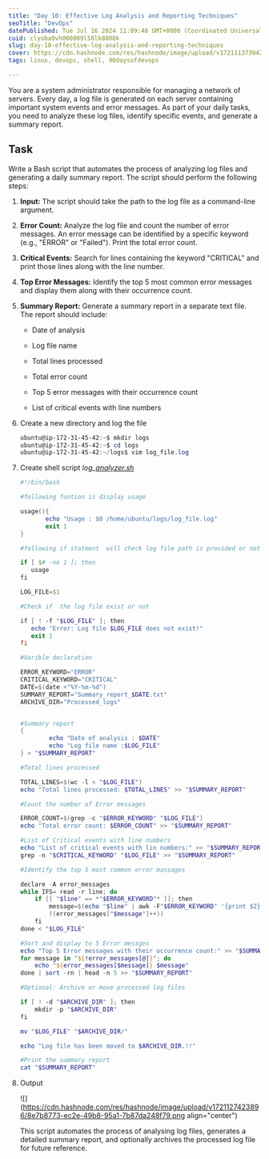 ```yaml
---
title: "Day 10: Effective Log Analysis and Reporting Techniques"
seoTitle: "DevOps"
datePublished: Tue Jul 16 2024 11:09:48 GMT+0000 (Coordinated Universal Time)
cuid: clyoba9vh000809l58lk8808k
slug: day-10-effective-log-analysis-and-reporting-techniques
cover: https://cdn.hashnode.com/res/hashnode/image/upload/v1721113739423/bfe1be29-afae-4782-b836-85973703676d.png
tags: linux, devops, shell, 90daysofdevops

---
```


You are a system administrator responsible for managing a network of servers. Every day, a log file is generated on each server containing important system events and error messages. As part of your daily tasks, you need to analyze these log files, identify specific events, and generate a summary report.

## Task

Write a Bash script that automates the process of analyzing log files and generating a daily summary report. The script should perform the following steps:

1. **Input:** The script should take the path to the log file as a command-line argument.
    
2. **Error Count:** Analyze the log file and count the number of error messages. An error message can be identified by a specific keyword (e.g., "ERROR" or "Failed"). Print the total error count.
    
3. **Critical Events:** Search for lines containing the keyword "CRITICAL" and print those lines along with the line number.
    
4. **Top Error Messages:** Identify the top 5 most common error messages and display them along with their occurrence count.
    
5. **Summary Report:** Generate a summary report in a separate text file. The report should include:
    
    * Date of analysis
        
    * Log file name
        
    * Total lines processed
        
    * Total error count
        
    * Top 5 error messages with their occurrence count
        
    * List of critical events with line numbers
        

1. Create a new directory and log the file
    
    ```powershell
    ubuntu@ip-172-31-45-42:~$ mkdir logs
    ubuntu@ip-172-31-45-42:~$ cd logs
    ubuntu@ip-172-31-45-42:~/logs$ vim log_file.log
    ```
    
2. Create shell script *log\_*[*analyzer.sh*](http://analyzer.sh)
    
    ```powershell
    #!/bin/bash
    
    #following funtion is display usage
    
    usage(){
           echo "Usage : $0 /home/ubuntu/logs/log_file.log"
           exit 1
    }
    
    #following if statment  will check log file path is provided or not
    
    if [ $# -ne 1 ]; then
       usage
    fi
    
    LOG_FILE=$1
    
    #Check if  the log file exist or not
    
    if [ ! -f "$LOG_FILE" ]; then
       echo "Error: Log file $LOG_FILE does not exist!"
       exit 1
    fi
    
    #Varible declaration
    
    ERROR_KEYWORD="ERROR"
    CRITICAL_KEYWORD="CRITICAL"
    DATE=$(date +"%Y-%m-%d")
    SUMMARY_REPORT="Summary_report_$DATE.txt"
    ARCHIVE_DIR="Processed_logs"
    
    
    #Summary report
    {
            echo "Date of analysis : $DATE"
            echo "Log file name :$LOG_FILE"
    } > "$SUMMARY_REPORT"
    
    #Total lines processed
    
    TOTAL_LINES=$(wc -l < "$LOG_FILE")
    echo "Total lines processed: $TOTAL_LINES" >> "$SUMMARY_REPORT"
    
    #Count the number of Error messages
    
    ERROR_COUNT=$(grep -c "$ERROR_KEYWORD" "$LOG_FILE")
    echo "Total error count: $ERROR_COUNT" >> "$SUMMARY_REPORT"
    
    #List of Critical events with line numbers
    echo "List of critical events with lin numbers:" >> "$SUMMARY_REPORT"
    grep -n "$CRITICAL_KEYWORD" "$LOG_FILE" >> "$SUMMARY_REPORT"
    
    #Identify the top 5 most common error massages
    
    declare -A error_messages
    while IFS= read -r line; do
        if [[ "$line" == *"$ERROR_KEYWORD"* ]]; then
            message=$(echo "$line" | awk -F"$ERROR_KEYWORD" '{print $2}')
            ((error_messages["$message"]++))
        fi
    done < "$LOG_FILE"
    
    #Sort and display to 5 Error messges
    echo "Top 5 Error messages with their occurrence count:" >> "$SUMMARY_REPORT"
    for message in "${!error_messages[@]}"; do
        echo "${error_messages[$message]} $message"
    done | sort -rn | head -n 5 >> "$SUMMARY_REPORT"
    
    #Optional: Archive or move processed log files
    
    if [ ! -d "$ARCHIVE_DIR" ]; then
        mkdir -p "$ARCHIVE_DIR"
    fi
    
    mv "$LOG_FILE" "$ARCHIVE_DIR/"
    
    echo "Log file has been moved to $ARCHIVE_DIR.!!"
    
    #Print the summary report
    cat "$SUMMARY_REPORT"
    ```
    
3. Output
    
    ![](https://cdn.hashnode.com/res/hashnode/image/upload/v1721127423896/8e7b8773-ec2e-49b8-95a1-7b87da248f79.png align="center")
    
    This script automates the process of analysing log files, generates a detailed summary report, and optionally archives the processed log file for future reference.